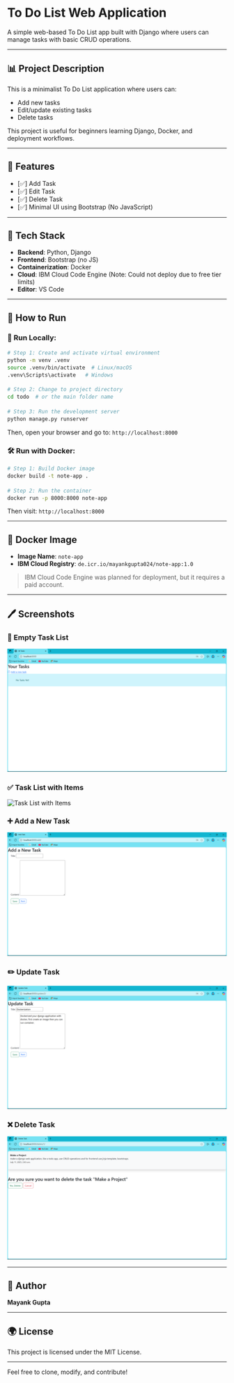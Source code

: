 # To Do List Web Application

A simple web-based To Do List app built with Django where users can manage tasks with basic CRUD operations.

---

## 📊 Project Description

This is a minimalist To Do List application where users can:

* Add new tasks
* Edit/update existing tasks
* Delete tasks

This project is useful for beginners learning Django, Docker, and deployment workflows.

---

## 🔧 Features

* \[✅] Add Task
* \[✅] Edit Task
* \[✅] Delete Task
* \[✅] Minimal UI using Bootstrap (No JavaScript)

---

## 🧰 Tech Stack

* **Backend**: Python, Django
* **Frontend**: Bootstrap (no JS)
* **Containerization**: Docker
* **Cloud**: IBM Cloud Code Engine (Note: Could not deploy due to free tier limits)
* **Editor**: VS Code

---

## 🚀 How to Run

### 🌟 Run Locally:

```bash
# Step 1: Create and activate virtual environment
python -m venv .venv
source .venv/bin/activate  # Linux/macOS
.venv\Scripts\activate   # Windows

# Step 2: Change to project directory
cd todo  # or the main folder name

# Step 3: Run the development server
python manage.py runserver
```

Then, open your browser and go to: `http://localhost:8000`

### 🛠️ Run with Docker:

```bash
# Step 1: Build Docker image
docker build -t note-app .

# Step 2: Run the container
docker run -p 8000:8000 note-app
```

Then visit: `http://localhost:8000`

---

## 🚧 Docker Image

* **Image Name**: `note-app`
* **IBM Cloud Registry**: `de.icr.io/mayankgupta024/note-app:1.0`

> IBM Cloud Code Engine was planned for deployment, but it requires a paid account.

---

## 🖊️ Screenshots

### 📝 Empty Task List

![Empty Task List](screenshots/empty_task_list.png)

### ✅ Task List with Items

![Task List with Items](screenshots/task_list_with_items.png)

### ➕ Add a New Task

![Add Task](screenshots/add_task.png)

### ✏️ Update Task

![Update Task](screenshots/update_task.png)

### ❌ Delete Task

![Delete Task](screenshots/delete_task.png)

---

## 👤 Author

**Mayank Gupta**

---

## 🌍 License

This project is licensed under the MIT License.

---

Feel free to clone, modify, and contribute!
